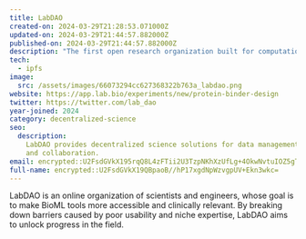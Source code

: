 ```yaml
---
title: LabDAO
created-on: 2024-03-29T21:28:53.071000Z
updated-on: 2024-03-29T21:44:57.882000Z
published-on: 2024-03-29T21:44:57.882000Z
description: "The first open research organization built for computational life sciences"
tech:
  - ipfs
image:
  src: /assets/images/66073294cc627368322b763a_labdao.png
website: https://app.lab.bio/experiments/new/protein-binder-design
twitter: https://twitter.com/lab_dao
year-joined: 2024
category: decentralized-science
seo:
  description:
    LabDAO provides decentralized science solutions for data management
    and collaboration.
email: encrypted::U2FsdGVkX195rqQ8L4zFTii2U3TzpNKhXzUfLg+4OkwNvtuIOZ5gTBMmSGsIEptE
full-name: encrypted::U2FsdGVkX19QBpaoB//hP17xgdNpWzvgpUV+Ekn3wkc=
---
```


LabDAO is an online organization of scientists and engineers, whose goal is to make BioML tools more accessible and clinically relevant. By breaking down barriers caused by poor usability and niche expertise, LabDAO aims to unlock progress in the field.
